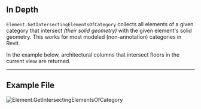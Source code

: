 ## In Depth
`Element.GetIntersectingElementsOfCategory` collects all elements of a given category that intersect _(their solid geometry)_ with the given element's solid geometry. This works for most modeled (non-annotation) categories in Revit.

In the example below, architectural columns that intersect floors in the current view are returned.
___
## Example File

![Element.GetIntersectingElementsOfCategory](./Revit.Elements.Element.GetIntersectingElementsOfCategory_img.jpg)
